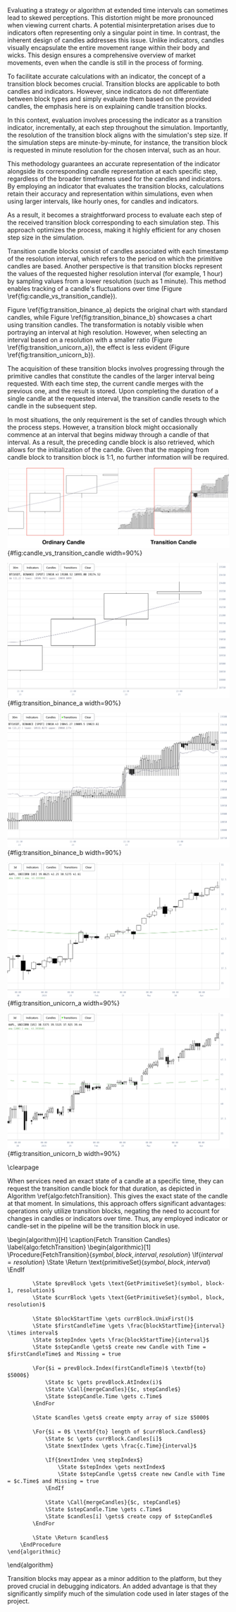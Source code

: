 Evaluating a strategy or algorithm at extended time intervals can sometimes lead to skewed perceptions. This distortion might be more pronounced when viewing current charts. A potential misinterpretation arises due to indicators often representing only a singular point in time. In contrast, the inherent design of candles addresses this issue. Unlike indicators, candles visually encapsulate the entire movement range within their body and wicks. This design ensures a comprehensive overview of market movements, even when the candle is still in the process of forming.

To facilitate accurate calculations with an indicator, the concept of a transition block becomes crucial. Transition blocks are applicable to both candles and indicators. However, since indicators do not differentiate between block types and simply evaluate them based on the provided candles, the emphasis here is on explaining candle transition blocks.

In this context, evaluation involves processing the indicator as a transition indicator, incrementally, at each step throughout the simulation. Importantly, the resolution of the transition block aligns with the simulation's step size. If the simulation steps are minute-by-minute, for instance, the transition block is requested in minute resolution for the chosen interval, such as an hour.

This methodology guarantees an accurate representation of the indicator alongside its corresponding candle representation at each specific step, regardless of the broader timeframes used for the candles and indicators. By employing an indicator that evaluates the transition blocks, calculations retain their accuracy and representation within simulations, even when using larger intervals, like hourly ones, for candles and indicators.

As a result, it becomes a straightforward process to evaluate each step of the received transition block corresponding to each simulation step. This approach optimizes the process, making it highly efficient for any chosen step size in the simulation.

Transition candle blocks consist of candles associated with each timestamp of the resolution interval, which refers to the period on which the primitive candles are based. Another perspective is that transition blocks represent the values of the requested higher resolution interval (for example, 1 hour) by sampling values from a lower resolution (such as 1 minute). This method enables tracking of a candle's fluctuations over time (Figure \ref{fig:candle_vs_transition_candle}).

Figure \ref{fig:transition_binance_a} depicts the original chart with standard candles, while Figure \ref{fig:transition_binance_b} showcases a chart using transition candles. The transformation is notably visible when portraying an interval at high resolution. However, when selecting an interval based on a resolution with a smaller ratio (Figure \ref{fig:transition_unicorn_a}), the effect is less evident (Figure \ref{fig:transition_unicorn_b}).

The acquisition of these transition blocks involves progressing through the primitive candles that constitute the candles of the larger interval being requested. With each time step, the current candle merges with the previous one, and the result is stored. Upon completing the duration of a single candle at the requested interval, the transition candle resets to the candle in the subsequent step.

In most situations, the only requirement is the set of candles through which the process steps. However, a transition block might occasionally commence at an interval that begins midway through a candle of that interval. As a result, the preceding candle block is also retrieved, which allows for the initialization of the candle. Given that the mapping from candle block to transition block is 1:1, no further information will be required.

![An example of the same candle being shown in the red box. On the left side we cannot see how the indicator line was a resistance point for the price movement, while the transition candles clearly show that there was resistance which got broken.](../figures/candle_vs_transition_candle.png){#fig:candle_vs_transition_candle width=90%}

![Candles representing the price for BTCUSDT. The indicator line is the upper Bollinger band.](../figures/vis_tool_transition_binance_a.png){#fig:transition_binance_a width=90%}

![Transition representing the change in price per candle for BTCUSDT. The indicator is also calculated accounting for the transition candles.](../figures/vis_tool_transition_binance_b.png){#fig:transition_binance_b width=90%}

![Candles representing the price for AAPL. The indicator line is the exponential moving average (EMA).](../figures/vis_tool_transition_unicorn_a.png){#fig:transition_unicorn_a width=90%}

![Transition representing the change in price per candle for AAPL. The indicator is also calculated accounting for the transition candles.](../figures/vis_tool_transition_unicorn_b.png){#fig:transition_unicorn_b width=90%}

\clearpage

When services need an exact state of a candle at a specific time, they can request the transition candle block for that duration, as depicted in Algorithm \ref{algo:fetchTransition}. This gives the exact state of the candle at that moment. In simulations, this approach offers significant advantages: operations only utilize transition blocks, negating the need to account for changes in candles or indicators over time. Thus, any employed indicator or candle-set in the pipeline will be the transition block in use.

\begin{algorithm}[H]
    \caption{Fetch Transition Candles}
    \label{algo:fetchTransition}
    \begin{algorithmic}[1]
        \Procedure{FetchTransition}{$symbol, block, interval, resolution$}
            \If{$interval = resolution$}
                \State \Return \text{primitiveSet}($symbol, block, interval$)
            \EndIf

            \State $prevBlock \gets \text{GetPrimitiveSet}(symbol, block-1, resolution)$
            \State $currBlock \gets \text{GetPrimitiveSet}(symbol, block, resolution)$

            \State $blockStartTime \gets currBlock.UnixFirst()$
            \State $firstCandleTime \gets \frac{blockStartTime}{interval} \times interval$
            \State $stepIndex \gets \frac{blockStartTime}{interval}$
            \State $stepCandle \gets$ create new Candle with Time = $firstCandleTime$ and Missing = true

            \For{$i = prevBlock.Index(firstCandleTime)$ \textbf{to} $5000$}
                \State $c \gets prevBlock.AtIndex(i)$
                \State \Call{mergeCandles}{$c, stepCandle$}
                \State $stepCandle.Time \gets c.Time$
            \EndFor

            \State $candles \gets$ create empty array of size $5000$

            \For{$i = 0$ \textbf{to} length of $currBlock.Candles$}
                \State $c \gets currBlock.Candles[i]$
                \State $nextIndex \gets \frac{c.Time}{interval}$

                \If{$nextIndex \neq stepIndex$}
                    \State $stepIndex \gets nextIndex$
                    \State $stepCandle \gets$ create new Candle with Time = $c.Time$ and Missing = true
                \EndIf

                \State \Call{mergeCandles}{$c, stepCandle$}
                \State $stepCandle.Time \gets c.Time$
                \State $candles[i] \gets$ create copy of $stepCandle$
            \EndFor

            \State \Return $candles$
        \EndProcedure
    \end{algorithmic}
\end{algorithm}

Transition blocks may appear as a minor addition to the platform, but they proved crucial in debugging indicators. An added advantage is that they significantly simplify much of the simulation code used in later stages of the project.